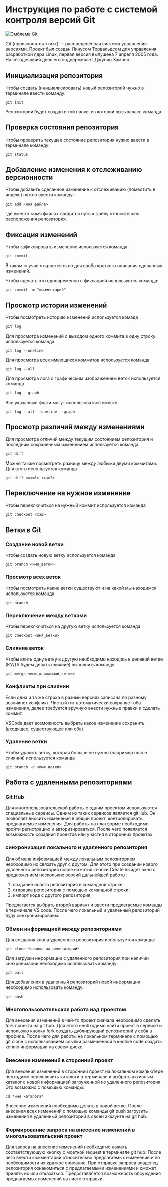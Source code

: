 # **Инструкция по работе с системой контроля версий Git**

![Эмблема Git](git.jpg)

Git (произносится «гит») — распределённая система управления версиями. Проект был создан Линусом Торвальдсом для управления разработкой ядра Linux, первая версия выпущена 7 апреля 2005 года. На сегодняшний день его поддерживает Джунио Хамано.

## Инициализация репозитория

Чтобы создать (инициализировать) новый репозиторий нужно в терминале ввести команду:

    git init

Репозиторий будет создан в той папке, из которой вызывалась команда

## Проверка состояния репозитория

Чтобы проверить текущее состояние репозитория нужно ввести в терминале команду:

    git status

## Добавление изменения к отслеживанию версионности

Чтобы добавить сделанное изменение к отслеживанию (поместить в индекс) нужно ввести команду:

    git add <имя файла>

где вместо <имя файла> вводится путь к файлу относительно расположения репозитория.

## Фиксация изменений

Чтобы зафиксировать изменение используется команда:

    git commit

В таком случае откроется окно для ввоба краткого описания сделанных изменений.

Чтобы сделать это одновременно с фиксацией используется команда:

    git commit -m "комментарий"

## Просмотр истории изменений

Чтобы посмотреть историю изменений используется комада

    git log

Для просмотра изменений с выводом одного коммита в одну строку используется команда

    git log --oneline

Для просмотра всех имеющихся коммитов используется команда

    git log --all

Для просмотра лога с графическим изображением веток используется команда

    git log --graph

Все указанные флаги могут использоваться вместе:

    git log --all --oneline --graph

## Просмотр различий между изменениями

Для просмотра отличий между текущим состоянием репозитория и последним сохраненным изменением используется команда

    git diff

Можно также посмотреть разницу между любыми двуми коммитами. Для этого используется команда

    git diff <хэш1> <хэш2>

## Переключение на нужное изменение

Чтобы переключиться на нужный коммит используется команда

    git checkout <хэш>

## Ветки в Git

### Создание новой ветки

Чтобы создать новую ветку используется команда

    git branch <имя_ветки>

### Просмотр всех веток

Чтобы посмотреть какие ветки существуют и на какой мы находимся используется команда

    git branch

### Переключение между ветками

Чтобы переключиться на другую ветку используется команда

    git checkout <имя_ветки>

### Слияние веток

Чтобы влить одну ветку в другую необходимо находясь в целевой ветке (КУДА будем делать слияние) выполнить команду

    git merge <имя_вливаемой_ветки>

### Конфликты при слиянии

Если одна и та же строка в разный версиях записана по разному возникнет конфликт.
Чистый гит автоматически сохраняет оба изменения, далее требуется вручную внести нужные правки и сделать коммит.

VSСode дает возможность выбрать какое изменение сохранить (входящее, существующее или оба).

### Удаление ветки

Чтобы удалить ветку, которая больше не нужно (например после слияния) используется команда

    git branch -d <имя_ветки>

## Работа с удаленными репозиториями

### Git Hub 

Для многопользовательской работы с одним проектом используются специальные сервисы. Одним из таких сервисов является gitHub. Он позволяет вносить изменения в общий проект, контролировать предлагаемые изменения. Для работы на платформе необходимо пройти регистрацию и авторизироваться. После чего появляется возможность созадния проектов или участия в сторонних проектах


### синхронизация локального и удаленного репозитория

Для обмена информацией между локальным репозиторием необходимо их связать друг с другом. Для этого при создании нового удаленного репозитория после нажатия кнопки Create выйдет окно с предложением нескольких версий дальнейшей работы:
1. создание нового репозитория в командной строке;
2. отправка репозитория с помощью командной строки;
3. импорт кода с другого репозитория;

Предлагается выбрать второй вариант и ввести предлагаемые команды в терминале VS code.
После чего локальный и удаленный репозиторий буду синхронизированы.

### Обмен информацией между репозиториями

Для создания клона удаленного репозитория используется команда:

    git clone *ссылка на репозиторий*

Для загрузки информации с удаленного репозитория при наличии синхронизации необходимо использовать команду:
    
    git pull

Для добавления в удаленный репозиторий новой информации необходимо использовать команду:
    
    git push

### Многопользовательская работа над проектом

Для внесения изменений в чей-то проект сначала необходимо сделать fork проекта на git hub. Для этого необходимо найти проект в сервисе и использую кнопку fork создать дублирующий репозиторий у себя в профиле. 
После чего для работы на локальном терминале с помощью git clone с использованием ссылки размещенной в кнопке code создать копию информации на своем диске.

### Внесение изменений в сторонний проект

Для внесения изменений в сторонний проект на локальном компьютере неоходимо переключить каталоги в терминале и выбрать активным каталог с новой информацией загруженной из удаленного репозитория. Это возможно с помощью команды:

    cd *имя каталога*

Внесение изменений необходимо делать в новой ветке. 
После внесения всех изменений с помощью команды git push загрузить изменения в удаленный репозиторий в своей аккаунте на git hub.

### Формирование запроса на внесение изменений в многользовательский проект

Для запрса на внесение изменений необходимо нажать соответствующую кнопку с моеткой request в терминале git hub. После чего внести комментарий относительно предлагаемых изменений и по необходимости их краткое описание. При отправке запроса владелец репозитория ознакомиться с предлагаемыми изменениями и сможет принять их или отказаться. Предоставляется возможность обсуждения предлагаемых изменений на листе отправки.